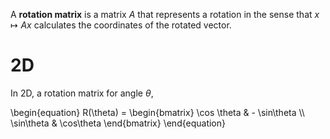 A **rotation matrix** is a matrix $A$ that represents a rotation in the sense that $x \mapsto Ax$ calculates the coordinates of the rotated vector.

# 2D

In 2D, a rotation matrix for angle $\theta$,

\\begin{equation}
R(\theta) = \begin{bmatrix}
\cos \theta & - \sin\theta \\\\\
\sin\theta & \cos\theta
\end{bmatrix}
\end{equation}